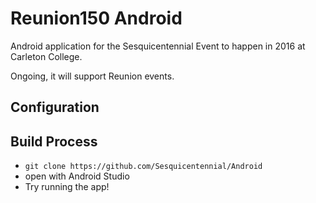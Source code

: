 # Reunion150 Android
Android application for the Sesquicentennial Event to happen in 2016 at 
Carleton College.

Ongoing, it will support Reunion events.

## Configuration

## Build Process

* `git clone https://github.com/Sesquicentennial/Android`
* open with Android Studio
* Try running the app!

